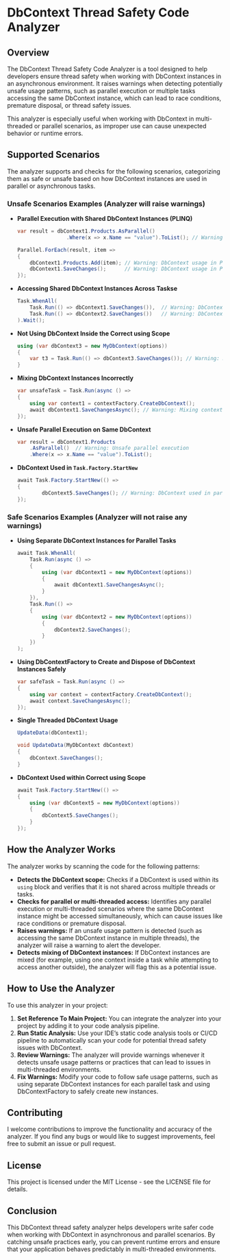 # DbContext Thread Safety Code Analyzer

## Overview

The DbContext Thread Safety Code Analyzer is a tool designed to help developers ensure thread safety when working with DbContext instances in an asynchronous environment. It raises warnings when detecting potentially unsafe usage patterns, such as parallel execution or multiple tasks accessing the same DbContext instance, which can lead to race conditions, premature disposal, or thread safety issues.

This analyzer is especially useful when working with DbContext in multi-threaded or parallel scenarios, as improper use can cause unexpected behavior or runtime errors.

## Supported Scenarios 

The analyzer supports and checks for the following scenarios, categorizing them as safe or unsafe based on how DbContext instances are used in parallel or asynchronous tasks.

### Unsafe Scenarios Examples (Analyzer will raise warnings)

- **Parallel Execution with Shared DbContext Instances (PLINQ)**

    ```csharp
    var result = dbContext1.Products.AsParallel()
                    .Where(x => x.Name == "value").ToList(); // Warning: Unsafe parallel execution

    Parallel.ForEach(result, item =>
    {
        dbContext1.Products.Add(item); // Warning: DbContext usage in Parallel.ForEach
        dbContext1.SaveChanges();      // Warning: DbContext usage in Parallel.ForEach
    });
    ```

- **Accessing Shared DbContext Instances Across Taskse**

    ```csharp
    Task.WhenAll(
        Task.Run(() => dbContext1.SaveChanges()),  // Warning: DbContext usage across multiple tasks
        Task.Run(() => dbContext2.SaveChanges())   // Warning: DbContext usage across multiple tasks
    ).Wait();
    ```

- **Not Using DbContext Inside the Correct using Scope**

    ```csharp
    using (var dbContext3 = new MyDbContext(options))
    {
        var t3 = Task.Run(() => dbContext3.SaveChanges()); // Warning: DbContext used outside of 'using' scope
    }
    ```

- **Mixing DbContext Instances Incorrectly**

    ```csharp
    var unsafeTask = Task.Run(async () =>
    {
        using var context1 = contextFactory.CreateDbContext();
        await dbContext1.SaveChangesAsync(); // Warning: Mixing context instances
    });
    ```

- **Unsafe Parallel Execution on Same DbContext**

    ```csharp
    var result = dbContext1.Products
        .AsParallel()  // Warning: Unsafe parallel execution
        .Where(x => x.Name == "value").ToList();
    ```

- **DbContext Used in `Task.Factory.StartNew `**

    ```csharp
    await Task.Factory.StartNew(() =>
    {
            dbContext5.SaveChanges(); // Warning: DbContext used in parallel task
    });
    ```



### Safe Scenarios Examples (Analyzer will not raise any warnings)

- **Using Separate DbContext Instances for Parallel Tasks**

    ```csharp
    await Task.WhenAll(
        Task.Run(async () =>
        {
            using (var dbContext1 = new MyDbContext(options))
            {
                await dbContext1.SaveChangesAsync();
            }
        }),
        Task.Run(() =>
        {
            using (var dbContext2 = new MyDbContext(options))
            {
                dbContext2.SaveChanges();
            }
        })
    );
    ```

- **Using DbContextFactory to Create and Dispose of DbContext Instances Safely**

    ```csharp
    var safeTask = Task.Run(async () =>
    {
        using var context = contextFactory.CreateDbContext();
        await context.SaveChangesAsync();
    });
    ```

- **Single Threaded DbContext Usage**

    ```csharp
    UpdateData(dbContext1);

    void UpdateData(MyDbContext dbContext)
    {
        dbContext.SaveChanges();
    }
    ```

- **DbContext Used within Correct using Scope**

    ```csharp
    await Task.Factory.StartNew(() =>
    {
        using (var dbContext5 = new MyDbContext(options))
        {
            dbContext5.SaveChanges();
        }
    });
    ```

## How the Analyzer Works

The analyzer works by scanning the code for the following patterns:

- **Detects the DbContext scope:** Checks if a DbContext is used within its `using` block and verifies that it is not shared across multiple threads or tasks.
- **Checks for parallel or multi-threaded access:** Identifies any parallel execution or multi-threaded scenarios where the same DbContext instance might be accessed simultaneously, which can cause issues like race conditions or premature disposal.
- **Raises warnings:** If an unsafe usage pattern is detected (such as accessing the same DbContext instance in multiple threads), the analyzer will raise a warning to alert the developer.
- **Detects mixing of DbContext instances:** If DbContext instances are mixed (for example, using one context inside a task while attempting to access another outside), the analyzer will flag this as a potential issue.

## How to Use the Analyzer

To use this analyzer in your project:

1. **Set Reference To Main Project:** You can integrate the analyzer into your project by adding it to your code analysis pipeline.
2. **Run Static Analysis:** Use your IDE’s static code analysis tools or CI/CD pipeline to automatically scan your code for potential thread safety issues with DbContext.
3. **Review Warnings:** The analyzer will provide warnings whenever it detects unsafe usage patterns or practices that can lead to issues in multi-threaded environments.
4. **Fix Warnings:** Modify your code to follow safe usage patterns, such as using separate DbContext instances for each parallel task and using DbContextFactory to safely create new instances.

## Contributing

I welcome contributions to improve the functionality and accuracy of the analyzer. If you find any bugs or would like to suggest improvements, feel free to submit an issue or pull request.

## License

This project is licensed under the MIT License - see the LICENSE file for details.

## Conclusion

This DbContext thread safety analyzer helps developers write safer code when working with DbContext in asynchronous and parallel scenarios. By catching unsafe practices early, you can prevent runtime errors and ensure that your application behaves predictably in multi-threaded environments.
